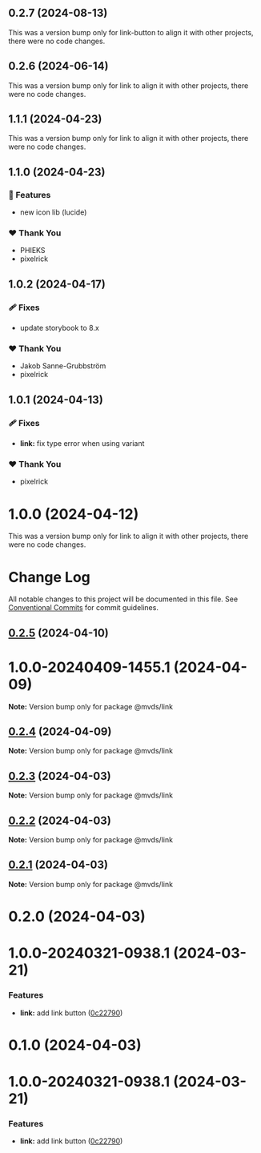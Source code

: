 ## 0.2.7 (2024-08-13)

This was a version bump only for link-button to align it with other projects, there were no code changes.

## 0.2.6 (2024-06-14)

This was a version bump only for link to align it with other projects, there were no code changes.

## 1.1.1 (2024-04-23)

This was a version bump only for link to align it with other projects, there were no code changes.

## 1.1.0 (2024-04-23)

### 🚀 Features

- new icon lib (lucide)

### ❤️ Thank You

- PHIEKS
- pixelrick

## 1.0.2 (2024-04-17)

### 🩹 Fixes

- update storybook to 8.x

### ❤️ Thank You

- Jakob Sanne-Grubbström
- pixelrick

## 1.0.1 (2024-04-13)

### 🩹 Fixes

- **link:** fix type error when using variant

### ❤️ Thank You

- pixelrick

# 1.0.0 (2024-04-12)

This was a version bump only for link to align it with other projects, there were no code changes.

# Change Log

All notable changes to this project will be documented in this file.
See [Conventional Commits](https://conventionalcommits.org) for commit guidelines.

## [0.2.5](old-repo/team-dream/dream/compare/@mvds/link@0.2.3...@mvds/link@0.2.5) (2024-04-10)

# 1.0.0-20240409-1455.1 (2024-04-09)

**Note:** Version bump only for package @mvds/link

## [0.2.4](old-repo/team-dream/dream/compare/@mvds/link@0.2.3...@mvds/link@0.2.4) (2024-04-09)

**Note:** Version bump only for package @mvds/link

## [0.2.3](old-repo/team-dream/dream/compare/@mvds/link@0.2.2...@mvds/link@0.2.3) (2024-04-03)

**Note:** Version bump only for package @mvds/link

## [0.2.2](old-repo/team-dream/dream/compare/@mvds/link@0.2.1...@mvds/link@0.2.2) (2024-04-03)

**Note:** Version bump only for package @mvds/link

## [0.2.1](old-repo/team-dream/dream/compare/@mvds/link@0.2.0...@mvds/link@0.2.1) (2024-04-03)

**Note:** Version bump only for package @mvds/link

# 0.2.0 (2024-04-03)

# 1.0.0-20240321-0938.1 (2024-03-21)

### Features

- **link:** add link button ([0c22790](old-repo/team-dream/dream/commits/0c22790e59939c2d3eb9eb44fd97b0361abe9beb))

# 0.1.0 (2024-04-03)

# 1.0.0-20240321-0938.1 (2024-03-21)

### Features

- **link:** add link button ([0c22790](old-repo/team-dream/dream/commits/0c22790e59939c2d3eb9eb44fd97b0361abe9beb))
